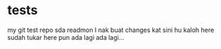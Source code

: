 # tests
my git test repo
sda
readmon
I nak buat changes kat sini
hu kaloh
here sudah tukar
here pun ada lagi
ada lagi...